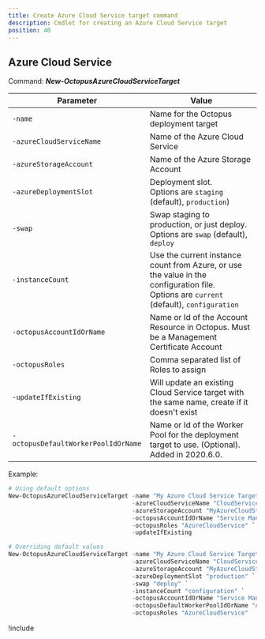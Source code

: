 ```yaml
---
title: Create Azure Cloud Service target command
description: Cmdlet for creating an Azure Cloud Service target
position: 40
---
```


## Azure Cloud Service
Command: **_New-OctopusAzureCloudServiceTarget_**

| Parameter                           | Value                                                                                   |
| ------------------------------------| --------------------------------------------------------------------------------------- |
| `-name`                             | Name for the Octopus deployment target                                                  |
| `-azureCloudServiceName`            | Name of the Azure Cloud Service                                                         |
| `-azureStorageAccount`              | Name of the Azure Storage Account                                                       |
| `-azureDeploymentSlot`              | Deployment slot. <br>Options are `staging` (default), `production`)                         |
| `-swap`                             | Swap staging to production, or just deploy. <br>Options are `swap` (default), `deploy`      |
| `-instanceCount`                    | Use the current instance count from Azure, or use the value in the configuration file.<br>Options are `current` (default), `configuration` |
| `-octopusAccountIdOrName`           | Name or Id of the Account Resource in Octopus. Must be a Management Certificate Account |
| `-octopusRoles`                     | Comma separated list of Roles to assign                                                 |
| `-updateIfExisting`                 | Will update an existing Cloud Service target with the same name, create if it doesn't exist |
| `-octopusDefaultWorkerPoolIdOrName` | Name or Id of the Worker Pool for the deployment target to use. (Optional). Added in 2020.6.0. |

Example:
```powershell
# Using default options
New-OctopusAzureCloudServiceTarget -name "My Azure Cloud Service Target" `
                                   -azureCloudServiceName "CloudService1" `
                                   -azureStorageAccount "MyAzureCloudStorageAccount" `
                                   -octopusAccountIdOrName "Service Management Cert Account" `
                                   -octopusRoles "AzureCloudService" `
                                   -updateIfExisting

# Overriding default values
New-OctopusAzureCloudServiceTarget -name "My Azure Cloud Service Target" `
                                   -azureCloudServiceName "CloudService1" `
                                   -azureStorageAccount "MyAzureCloudStorageAccount" `
                                   -azureDeploymentSlot "production" `
                                   -swap "deploy" `
                                   -instanceCount "configuration" `
                                   -octopusAccountIdOrName "Service Management Cert Account" `
                                   -octopusDefaultWorkerPoolIdOrName "Azure Worker Pool" `
                                   -octopusRoles "AzureCloudService"
```

!include <create-deployment-targets-hint>